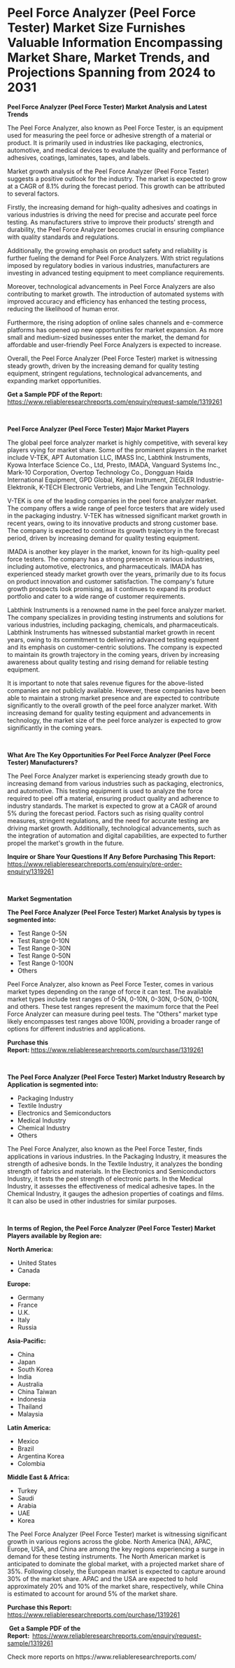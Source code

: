 <p><h1>Peel Force Analyzer (Peel Force Tester) Market Size Furnishes Valuable Information Encompassing Market Share, Market Trends, and Projections Spanning from 2024 to 2031</h1></p><p><strong>Peel Force Analyzer (Peel Force Tester) Market Analysis and Latest Trends</strong></p>
<p><p>The Peel Force Analyzer, also known as Peel Force Tester, is an equipment used for measuring the peel force or adhesive strength of a material or product. It is primarily used in industries like packaging, electronics, automotive, and medical devices to evaluate the quality and performance of adhesives, coatings, laminates, tapes, and labels.</p><p>Market growth analysis of the Peel Force Analyzer (Peel Force Tester) suggests a positive outlook for the industry. The market is expected to grow at a CAGR of 8.1% during the forecast period. This growth can be attributed to several factors.</p><p>Firstly, the increasing demand for high-quality adhesives and coatings in various industries is driving the need for precise and accurate peel force testing. As manufacturers strive to improve their products' strength and durability, the Peel Force Analyzer becomes crucial in ensuring compliance with quality standards and regulations.</p><p>Additionally, the growing emphasis on product safety and reliability is further fueling the demand for Peel Force Analyzers. With strict regulations imposed by regulatory bodies in various industries, manufacturers are investing in advanced testing equipment to meet compliance requirements.</p><p>Moreover, technological advancements in Peel Force Analyzers are also contributing to market growth. The introduction of automated systems with improved accuracy and efficiency has enhanced the testing process, reducing the likelihood of human error.</p><p>Furthermore, the rising adoption of online sales channels and e-commerce platforms has opened up new opportunities for market expansion. As more small and medium-sized businesses enter the market, the demand for affordable and user-friendly Peel Force Analyzers is expected to increase.</p><p>Overall, the Peel Force Analyzer (Peel Force Tester) market is witnessing steady growth, driven by the increasing demand for quality testing equipment, stringent regulations, technological advancements, and expanding market opportunities.</p></p>
<p><strong>Get a Sample PDF of the Report:&nbsp;</strong> <a href="https://www.reliableresearchreports.com/enquiry/request-sample/1319261">https://www.reliableresearchreports.com/enquiry/request-sample/1319261</a></p>
<p>&nbsp;</p>
<p><strong>Peel Force Analyzer (Peel Force Tester) Major Market Players</strong></p>
<p><p>The global peel force analyzer market is highly competitive, with several key players vying for market share. Some of the prominent players in the market include V-TEK, APT Automation LLC, IMASS Inc, Labthink Instruments, Kyowa Interface Science Co., Ltd, Presto, IMADA, Vanguard Systems Inc., Mark-10 Corporation, Overtop Technology Co., Dongguan Haida International Equipment, GPD Global, Kejian Instrument, ZIEGLER Industrie-Elektronik, K-TECH Electronic Vertriebs, and Lihe Tengxin Technology.</p><p>V-TEK is one of the leading companies in the peel force analyzer market. The company offers a wide range of peel force testers that are widely used in the packaging industry. V-TEK has witnessed significant market growth in recent years, owing to its innovative products and strong customer base. The company is expected to continue its growth trajectory in the forecast period, driven by increasing demand for quality testing equipment.</p><p>IMADA is another key player in the market, known for its high-quality peel force testers. The company has a strong presence in various industries, including automotive, electronics, and pharmaceuticals. IMADA has experienced steady market growth over the years, primarily due to its focus on product innovation and customer satisfaction. The company's future growth prospects look promising, as it continues to expand its product portfolio and cater to a wide range of customer requirements.</p><p>Labthink Instruments is a renowned name in the peel force analyzer market. The company specializes in providing testing instruments and solutions for various industries, including packaging, chemicals, and pharmaceuticals. Labthink Instruments has witnessed substantial market growth in recent years, owing to its commitment to delivering advanced testing equipment and its emphasis on customer-centric solutions. The company is expected to maintain its growth trajectory in the coming years, driven by increasing awareness about quality testing and rising demand for reliable testing equipment.</p><p>It is important to note that sales revenue figures for the above-listed companies are not publicly available. However, these companies have been able to maintain a strong market presence and are expected to contribute significantly to the overall growth of the peel force analyzer market. With increasing demand for quality testing equipment and advancements in technology, the market size of the peel force analyzer is expected to grow significantly in the coming years.</p></p>
<p>&nbsp;</p>
<p><strong>What Are The Key Opportunities For Peel Force Analyzer (Peel Force Tester) Manufacturers?</strong></p>
<p><p>The Peel Force Analyzer market is experiencing steady growth due to increasing demand from various industries such as packaging, electronics, and automotive. This testing equipment is used to analyze the force required to peel off a material, ensuring product quality and adherence to industry standards. The market is expected to grow at a CAGR of around 5% during the forecast period. Factors such as rising quality control measures, stringent regulations, and the need for accurate testing are driving market growth. Additionally, technological advancements, such as the integration of automation and digital capabilities, are expected to further propel the market's growth in the future.</p></p>
<p><strong>Inquire or Share Your Questions If Any Before Purchasing This Report:</strong> <a href="https://www.reliableresearchreports.com/enquiry/pre-order-enquiry/1319261">https://www.reliableresearchreports.com/enquiry/pre-order-enquiry/1319261</a></p>
<p>&nbsp;</p>
<p><strong>Market Segmentation</strong></p>
<p><strong>The Peel Force Analyzer (Peel Force Tester) Market Analysis by types is segmented into:</strong></p>
<p><ul><li>Test Range 0-5N</li><li>Test Range 0-10N</li><li>Test Range 0-30N</li><li>Test Range 0-50N</li><li>Test Range 0-100N</li><li>Others</li></ul></p>
<p><p>Peel Force Analyzer, also known as Peel Force Tester, comes in various market types depending on the range of force it can test. The available market types include test ranges of 0-5N, 0-10N, 0-30N, 0-50N, 0-100N, and others. These test ranges represent the maximum force that the Peel Force Analyzer can measure during peel tests. The "Others" market type likely encompasses test ranges above 100N, providing a broader range of options for different industries and applications.</p></p>
<p><strong>Purchase this Report:&nbsp;</strong><a href="https://www.reliableresearchreports.com/purchase/1319261">https://www.reliableresearchreports.com/purchase/1319261</a></p>
<p>&nbsp;</p>
<p><strong>The Peel Force Analyzer (Peel Force Tester) Market Industry Research by Application is segmented into:</strong></p>
<p><ul><li>Packaging Industry</li><li>Textile Industry</li><li>Electronics and Semiconductors</li><li>Medical Industry</li><li>Chemical Industry</li><li>Others</li></ul></p>
<p><p>The Peel Force Analyzer, also known as the Peel Force Tester, finds applications in various industries. In the Packaging Industry, it measures the strength of adhesive bonds. In the Textile Industry, it analyzes the bonding strength of fabrics and materials. In the Electronics and Semiconductors Industry, it tests the peel strength of electronic parts. In the Medical Industry, it assesses the effectiveness of medical adhesive tapes. In the Chemical Industry, it gauges the adhesion properties of coatings and films. It can also be used in other industries for similar purposes.</p></p>
<p>&nbsp;</p>
<p><strong>In terms of Region, the Peel Force Analyzer (Peel Force Tester) Market Players available by Region are:</strong></p>
<p>
    <p> <strong> North America: </strong>
        <ul>
            <li>United States</li>
            <li>Canada</li>
        </ul>
        </p> 
    <p> <strong> Europe: </strong>
        <ul>
            <li>Germany</li>
            <li>France</li>
            <li>U.K.</li>
            <li>Italy</li>
            <li>Russia</li>
        </ul>
        </p> 
    <p> <strong> Asia-Pacific: </strong>
        <ul>
            <li>China</li>
            <li>Japan</li>
            <li>South Korea</li>
            <li>India</li>
            <li>Australia</li>
            <li>China Taiwan</li>
            <li>Indonesia</li>
            <li>Thailand</li>
            <li>Malaysia</li>
        </ul>
        </p> 
    <p> <strong> Latin America: </strong>
        <ul>
            <li>Mexico</li>
            <li>Brazil</li>
            <li>Argentina Korea</li>
            <li>Colombia</li>
        </ul>
        </p> 
    <p> <strong> Middle East & Africa: </strong>
        <ul>
            <li>Turkey</li>
            <li>Saudi</li>
            <li>Arabia</li>
            <li>UAE</li>
            <li>Korea</li>
        </ul>
    </p>
    </p>
<p><p>The Peel Force Analyzer (Peel Force Tester) market is witnessing significant growth in various regions across the globe. North America (NA), APAC, Europe, USA, and China are among the key regions experiencing a surge in demand for these testing instruments. The North American market is anticipated to dominate the global market, with a projected market share of 35%. Following closely, the European market is expected to capture around 30% of the market share. APAC and the USA are expected to hold approximately 20% and 10% of the market share, respectively, while China is estimated to account for around 5% of the market share.</p></p>
<p><strong>Purchase this Report: </strong><a href="https://www.reliableresearchreports.com/purchase/1319261">https://www.reliableresearchreports.com/purchase/1319261</a></p>
<p>&nbsp;<strong>Get a Sample PDF of the Report:&nbsp;&nbsp;</strong><a href="https://www.reliableresearchreports.com/enquiry/request-sample/1319261">https://www.reliableresearchreports.com/enquiry/request-sample/1319261</a></p>
<p><strong></strong></p>
<p>Check more reports on https://www.reliableresearchreports.com/</p>